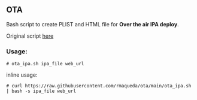 ## OTA

Bash script to create PLIST and HTML file for **Over the air IPA deploy**.

Original script [here](https://github.com/RichardBronosky/ota-tools)

### Usage:


```
# ota_ipa.sh ipa_file web_url
```

inline usage:

```
# curl https://raw.githubusercontent.com/rmaqueda/ota/main/ota_ipa.sh | bash -s ipa_file web_url
```
